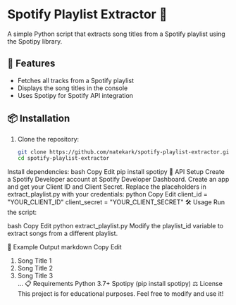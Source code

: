 # Spotify Playlist Extractor 🎵  

A simple Python script that extracts song titles from a Spotify playlist using the Spotipy library.  

## 🚀 Features  
- Fetches all tracks from a Spotify playlist  
- Displays the song titles in the console  
- Uses Spotipy for Spotify API integration  

## 📦 Installation  

1. Clone the repository:  
   ```bash
   git clone https://github.com/natekark/spotify-playlist-extractor.git
   cd spotify-playlist-extractor
Install dependencies:
bash
Copy
Edit
pip install spotipy
🔑 API Setup
Create a Spotify Developer account at Spotify Developer Dashboard.
Create an app and get your Client ID and Client Secret.
Replace the placeholders in extract_playlist.py with your credentials:
python
Copy
Edit
client_id = "YOUR_CLIENT_ID"
client_secret = "YOUR_CLIENT_SECRET"
🛠️ Usage
Run the script:

bash
Copy
Edit
python extract_playlist.py
Modify the playlist_id variable to extract songs from a different playlist.

📌 Example Output
markdown
Copy
Edit
1. Song Title 1  
2. Song Title 2  
3. Song Title 3  
...
📋 Requirements
Python 3.7+
Spotipy (pip install spotipy)
⚖️ License
This project is for educational purposes. Feel free to modify and use it!

